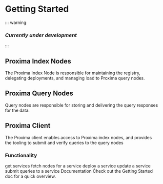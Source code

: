 # Getting Started

::: warning
### *Currently under development*
:::

## Proxima Index Nodes

The Proxima Index Node is responsible for maintaining the registry, delegating deployments,
and managing load to Proxima query nodes.



## Proxima Query Nodes
Query nodes are responsible for storing and delivering the query responses for the data.


## Proxima Client
The Proxima client enables access to Proxima index nodes, and provides the tooling to submit and verify queries to the query nodes

### Functionality
get services
fetch nodes for a service
deploy a service
update a service
submit queries to a service
Documentation
Check out the Getting Started doc for a quick overview.
